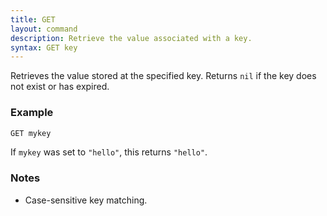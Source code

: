```yaml
---
title: GET
layout: command
description: Retrieve the value associated with a key.
syntax: GET key
---
```

Retrieves the value stored at the specified key. Returns `nil` if the key does not exist or has expired.

### Example
```sh
GET mykey
```
If `mykey` was set to `"hello"`, this returns `"hello"`.

### Notes
- Case-sensitive key matching.